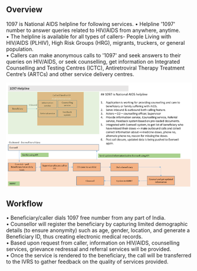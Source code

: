 ## Overview

1097 is National AIDS helpline for following services.
•	Helpline '1097' number to answer queries related to HIV/AIDS from anywhere, anytime.  
•	The helpline is available for all types of callers- People Living with HIV/AIDS (PLHIV), High Risk Groups (HRG), migrants, truckers, or general population.  
•	Callers can make anonymous calls to '1097' and seek answers to their queries on HIV/AIDS, or seek counselling, get information on Integrated Counselling and Testing Centres (ICTC), Antiretroviral Therapy Treatment Centre’s (ARTCs) and other service delivery centres. 


![amrit-image](./img/1097-overview.png)

## Workflow  
•	Beneficiary/caller dials 1097 free number from any part of India.  
•	Counsellor will register the beneficiary by capturing limited demographic details (to ensure anonymity) such as age, gender, location, and generate a Beneficiary ID, thus creating electronic medical records.  
•	Based upon request from caller, information on HIV/AIDS, counselling services, grievance redressal and referral services will be provided.  
•	Once the service is rendered to the beneficiary, the call will be transferred to the IVRS to gather feedback on the quality of services provided. 
